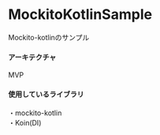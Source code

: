 # MockitoKotlinSample

Mockito-kotlinのサンプル

#### アーキテクチャ
MVP  

#### 使用しているライブラリ  
・mockito-kotlin  
・Koin(DI)  
